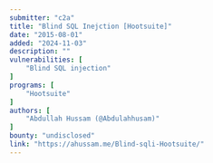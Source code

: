 ```yaml
---
submitter: "c2a"
title: "Blind SQL Inejction [Hootsuite]"
date: "2015-08-01"
added: "2024-11-03"
description: ""
vulnerabilities: [
    "Blind SQL injection"
]
programs: [
    "Hootsuite"
]
authors: [
    "Abdullah Hussam (@Abdulahhusam)"
]
bounty: "undisclosed"
link: "https://ahussam.me/Blind-sqli-Hootsuite/"
---
```





